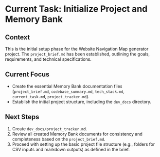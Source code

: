 # Current Task: Initialize Project and Memory Bank

## Context

This is the initial setup phase for the Website Navigation Map generator project. The `project_brief.md` has been established, outlining the goals, requirements, and technical specifications.

## Current Focus

- Create the essential Memory Bank documentation files (`project_brief.md`, `codebase_summary.md`, `tech_stack.md`, `current_task.md`, `project_tracker.md`).
- Establish the initial project structure, including the `dev_docs` directory.

## Next Steps

1.  Create `dev_docs/project_tracker.md`.
2.  Review all created Memory Bank documents for consistency and completeness based on the `project_brief.md`.
3.  Proceed with setting up the basic project file structure (e.g., folders for CSV inputs and markdown outputs) as defined in the brief.
